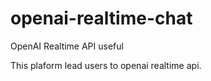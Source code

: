 # openai-realtime-chat
OpenAI Realtime API useful


This plaform lead users to openai realtime api.
